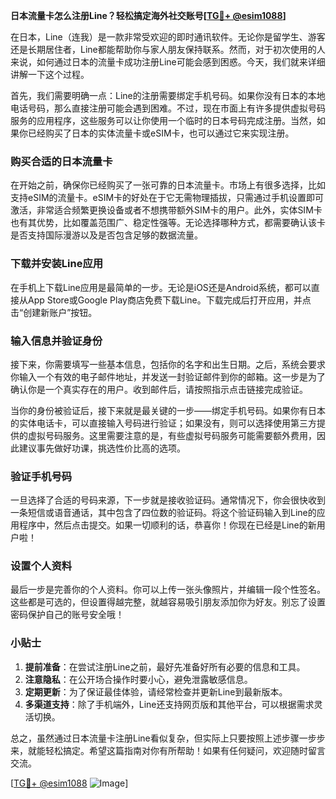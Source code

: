 **日本流量卡怎么注册Line？轻松搞定海外社交账号[[TG💪+ @esim1088](https://t.me/s/esim1088)]**

在日本，Line（连我）是一款非常受欢迎的即时通讯软件。无论你是留学生、游客还是长期居住者，Line都能帮助你与家人朋友保持联系。然而，对于初次使用的人来说，如何通过日本的流量卡成功注册Line可能会感到困惑。今天，我们就来详细讲解一下这个过程。

首先，我们需要明确一点：Line的注册需要绑定手机号码。如果你没有日本的本地电话号码，那么直接注册可能会遇到困难。不过，现在市面上有许多提供虚拟号码服务的应用程序，这些服务可以让你使用一个临时的日本号码完成注册。当然，如果你已经购买了日本的实体流量卡或eSIM卡，也可以通过它来实现注册。

### 购买合适的日本流量卡

在开始之前，确保你已经购买了一张可靠的日本流量卡。市场上有很多选择，比如支持eSIM的流量卡。eSIM卡的好处在于它无需物理插拔，只需通过手机设置即可激活，非常适合频繁更换设备或者不想携带额外SIM卡的用户。此外，实体SIM卡也有其优势，比如覆盖范围广、稳定性强等。无论选择哪种方式，都需要确认该卡是否支持国际漫游以及是否包含足够的数据流量。

### 下载并安装Line应用

在手机上下载Line应用是最简单的一步。无论是iOS还是Android系统，都可以直接从App Store或Google Play商店免费下载Line。下载完成后打开应用，并点击“创建新账户”按钮。

### 输入信息并验证身份

接下来，你需要填写一些基本信息，包括你的名字和出生日期。之后，系统会要求你输入一个有效的电子邮件地址，并发送一封验证邮件到你的邮箱。这一步是为了确认你是一个真实存在的用户。收到邮件后，请按照指示点击链接完成验证。

当你的身份被验证后，接下来就是最关键的一步——绑定手机号码。如果你有日本的实体电话卡，可以直接输入号码进行验证；如果没有，则可以选择使用第三方提供的虚拟号码服务。这里需要注意的是，有些虚拟号码服务可能需要额外费用，因此建议事先做好功课，挑选性价比高的选项。

### 验证手机号码

一旦选择了合适的号码来源，下一步就是接收验证码。通常情况下，你会很快收到一条短信或语音通话，其中包含了四位数的验证码。将这个验证码输入到Line的应用程序中，然后点击提交。如果一切顺利的话，恭喜你！你现在已经是Line的新用户啦！

### 设置个人资料

最后一步是完善你的个人资料。你可以上传一张头像照片，并编辑一段个性签名。这些都是可选的，但设置得越完整，就越容易吸引朋友添加你为好友。别忘了设置密码保护自己的账号安全哦！

### 小贴士

1. **提前准备**：在尝试注册Line之前，最好先准备好所有必要的信息和工具。
2. **注意隐私**：在公开场合操作时要小心，避免泄露敏感信息。
3. **定期更新**：为了保证最佳体验，请经常检查并更新Line到最新版本。
4. **多渠道支持**：除了手机端外，Line还支持网页版和其他平台，可以根据需求灵活切换。

总之，虽然通过日本流量卡注册Line看似复杂，但实际上只要按照上述步骤一步步来，就能轻松搞定。希望这篇指南对你有所帮助！如果有任何疑问，欢迎随时留言交流。

[[TG💪+ @esim1088](https://t.me/s/esim1088) ![Image](https://i.postimg.cc/4NQfJmqS/Snipaste-2025-05-13-00-14-12.png)]